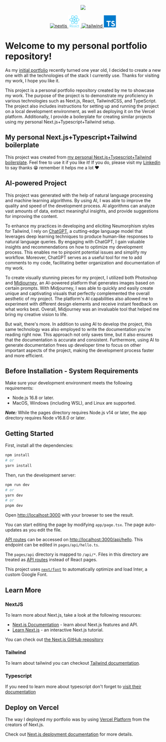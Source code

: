 <p align="center"><img src="https://i.imgur.com/kmUPMAx.png" width="400"></p>
<p align="center"> <a href="https://nextjs.org/" target="_blank" rel="noreferrer" > <img src="https://www.ambient-it.net/wp-content/uploads/2022/02/Logo-formation-nextjs-200x175-1.png" alt="nextjs" width="40" height="40"/> </a> <a href="https://reactjs.org/" target="_blank" rel="noreferrer"> <img src="https://raw.githubusercontent.com/devicons/devicon/master/icons/react/react-original-wordmark.svg" alt="react" width="40" height="40"/> </a> <a href="https://tailwindcss.com/" target="_blank" rel="noreferrer"> <img src="https://www.vectorlogo.zone/logos/tailwindcss/tailwindcss-icon.svg" alt="tailwind" width="40" height="40"/> </a> <a href="https://www.typescriptlang.org/" target="_blank" rel="noreferrer"> <img src="https://raw.githubusercontent.com/devicons/devicon/master/icons/typescript/typescript-original.svg" alt="typescript" width="40" height="40"/> </a> </p>

# Welcome to my personal portfolio repository! 

As my [initial portfolio](https://github.com/DaianaArena/my-portfolio) recently turned one year old, I decided to create a new one with all the technologies of the stack I currently use. Thanks for visiting my work, I hope you like it.

This project is a personal portfolio repository created by  me  to showcase my work. The purpose of the project is to demonstrate my proficiency in various technologies such as Next.js, React, TailwindCSS, and TypeScript. The project also includes instructions for setting up and running the project on a local development environment, as well as deploying it on the Vercel platform. Additionally, I provide a boilerplate for creating similar projects using my personal Next.js+Typescript+Tailwind setup.

## My personal Next.js+Typescript+Tailwind boilerplate

This project was created from [my personal Next.js+Typescript+Tailwind boilerplate](https://github.com/DaianaArena/react-zoho-widget-boilerplate). Feel free to use it if you like it! If you do, please visit my [Linkedin](https://www.linkedin.com/in/arenadaiana/) to say thanks 	:grin: remember it helps me a lot ♥

## AI-powered Project

This project was generated with the help of natural language processing and machine learning algorithms. By using AI, I was able to improve the quality and speed of the development process. AI algorithms can analyze vast amounts of data, extract meaningful insights, and provide suggestions for improving the content.

To enhance my practices in developing and eliciting Neumorphism styles for Tailwind, I rely on [ChatGPT](https://openai.com/blog/chatgpt), a cutting-edge language model that leverages deep learning techniques to produce human-like responses to natural language queries. By engaging with ChatGPT, I gain valuable insights and recommendations on how to optimize my development process. This enables me to pinpoint potential issues and simplify my workflow. Moreover, ChatGPT serves as a useful tool for me to add comments to my code, facilitating better organization and documentation of my work.

To create visually stunning pieces for my project, I utilized both Photoshop and [Midjourney](https://www.midjourney.com/), an AI-powered platform that generates images based on certain prompts. With Midjourney, I was able to quickly and easily create unique and captivating visuals that perfectly complemented the overall aesthetic of my project. The platform's AI capabilities also allowed me to experiment with different design elements and receive instant feedback on what works best. Overall, Midjourney was an invaluable tool that helped me bring my creative vision to life.

But wait, there's more. In addition to using AI to develop the project, this same technology was also employed to write the documentation you're reading right now. This approach not only saves time, but it also ensures that the documentation is accurate and consistent. Furthermore, using AI to generate documentation frees up developer time to focus on other important aspects of the project, making the development process faster and more efficient.

## Before Installation - System Requirements

Make sure your development environment meets the following requirements:

 - Node.js 16.8 or later.
 - MacOS, Windows (including WSL), and Linux are supported.

**_Note:_** While the pages directory requires Node.js v14 or later, the app directory requires Node v16.8.0 or later.

## Getting Started

First, install all the  dependencies:

```bash
npm install
# or
yarn install
```


Then, run the development server:

```bash
npm run dev
# or
yarn dev
# or
pnpm dev
```

Open [http://localhost:3000](http://localhost:3000) with your browser to see the result.

You can start editing the page by modifying `app/page.tsx`. The page auto-updates as you edit the file.

[API routes](https://nextjs.org/docs/api-routes/introduction) can be accessed on [http://localhost:3000/api/hello](http://localhost:3000/api/hello). This endpoint can be edited in `pages/api/hello.ts`.

The `pages/api` directory is mapped to `/api/*`. Files in this directory are treated as [API routes](https://nextjs.org/docs/api-routes/introduction) instead of React pages.

This project uses [`next/font`](https://nextjs.org/docs/basic-features/font-optimization) to automatically optimize and load Inter, a custom Google Font.

## Learn More

### NextJS

To learn more about Next.js, take a look at the following resources:

- [Next.js Documentation](https://nextjs.org/docs) - learn about Next.js features and API.
- [Learn Next.js](https://nextjs.org/learn) - an interactive Next.js tutorial.

You can check out [the Next.js GitHub repository](https://github.com/vercel/next.js/)

### Tailwind

To learn about tailwind you can checkout [Tailwind documentation](https://tailwindcss.com/docs/installation).

### Typescript

If you need to learn more about typescript don't forget to [visit their documentation](https://www.typescriptlang.org/docs/)



## Deploy on Vercel

The way I deployed my portfolio was by using [Vercel Platform](https://vercel.com/new?utm_medium=default-template&filter=next.js&utm_source=create-next-app&utm_campaign=create-next-app-readme) from the creators of Next.js.

Check out  [Next.js deployment documentation](https://nextjs.org/docs/deployment) for more details.



